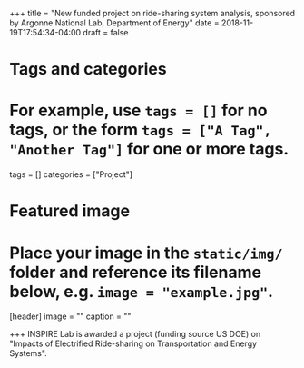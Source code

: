 +++
title = "New funded project on ride-sharing system analysis, sponsored by Argonne National Lab, Department of Energy"
date = 2018-11-19T17:54:34-04:00
draft = false

# Tags and categories
# For example, use `tags = []` for no tags, or the form `tags = ["A Tag", "Another Tag"]` for one or more tags.
tags = []
categories = ["Project"]

# Featured image
# Place your image in the `static/img/` folder and reference its filename below, e.g. `image = "example.jpg"`.
[header]
image = ""
caption = ""

+++
INSPIRE Lab is awarded a project (funding source US DOE) on "Impacts of Electrified Ride-sharing on Transportation and Energy Systems".
